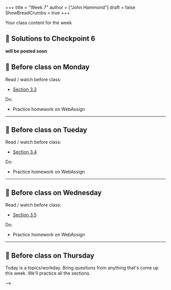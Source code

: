 +++
title = "Week 7"
author = ["John Hammond"]
draft = false
ShowBreadCrumbs = true
+++

Your class content for the week
<!--more-->

## 📖 Solutions to Checkpoint 6

**will be posted soon**

## 📅 Before class on Monday

Read / watch before class:
- [Section 3.3](/calc/chapter3/section3)

Do: 
- Practice homework on WebAssign

---

## 📅 Before class on Tueday

Read / watch before class:
- [Section 3.4](/calc/chapter3/section4)

Do: 
- Practice homework on WebAssign

---

## 📅 Before class on Wednesday

Read / watch before class:
- [Section 3.5](/calc/chapter3/section5)

Do: 
- Practice homework on WebAssign

---

## 📅 Before class on Thursday

Today is a topics/workday. Bring questions from anything that's come up this week. We'll practice all the sections.

-->

